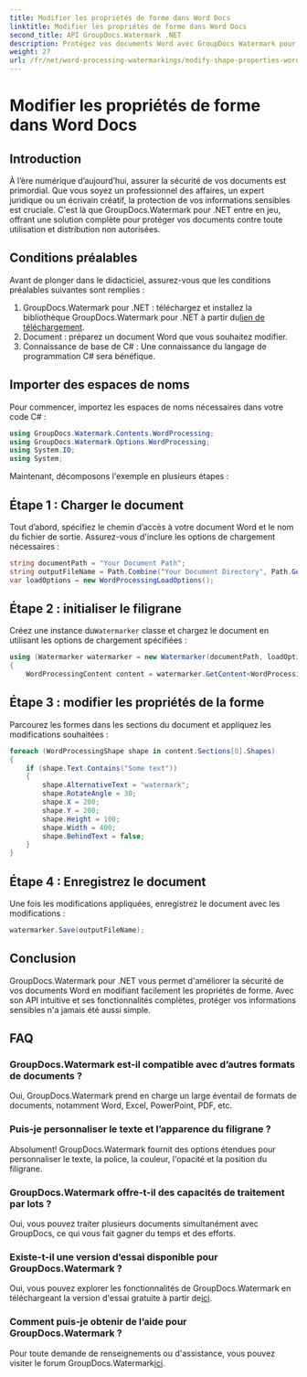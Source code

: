 ```yaml
---
title: Modifier les propriétés de forme dans Word Docs
linktitle: Modifier les propriétés de forme dans Word Docs
second_title: API GroupDocs.Watermark .NET
description: Protégez vos documents Word avec GroupDocs Watermark pour .NET. Modifiez facilement les propriétés de forme pour une sécurité renforcée.
weight: 27
url: /fr/net/word-processing-watermarkings/modify-shape-properties-word-docs/
---
```


# Modifier les propriétés de forme dans Word Docs

## Introduction
À l’ère numérique d’aujourd’hui, assurer la sécurité de vos documents est primordial. Que vous soyez un professionnel des affaires, un expert juridique ou un écrivain créatif, la protection de vos informations sensibles est cruciale. C'est là que GroupDocs.Watermark pour .NET entre en jeu, offrant une solution complète pour protéger vos documents contre toute utilisation et distribution non autorisées.
## Conditions préalables
Avant de plonger dans le didacticiel, assurez-vous que les conditions préalables suivantes sont remplies :
1.  GroupDocs.Watermark pour .NET : téléchargez et installez la bibliothèque GroupDocs.Watermark pour .NET à partir du[lien de téléchargement](https://releases.groupdocs.com/Watermark/net/).
2. Document : préparez un document Word que vous souhaitez modifier.
3. Connaissance de base de C# : Une connaissance du langage de programmation C# sera bénéfique.

## Importer des espaces de noms
Pour commencer, importez les espaces de noms nécessaires dans votre code C# :
```csharp
using GroupDocs.Watermark.Contents.WordProcessing;
using GroupDocs.Watermark.Options.WordProcessing;
using System.IO;
using System;
```
Maintenant, décomposons l'exemple en plusieurs étapes :
## Étape 1 : Charger le document
Tout d’abord, spécifiez le chemin d’accès à votre document Word et le nom du fichier de sortie. Assurez-vous d'inclure les options de chargement nécessaires :
```csharp
string documentPath = "Your Document Path";
string outputFileName = Path.Combine("Your Document Directory", Path.GetFileName(documentPath));
var loadOptions = new WordProcessingLoadOptions();
```
## Étape 2 : initialiser le filigrane
Créez une instance du`Watermarker` classe et chargez le document en utilisant les options de chargement spécifiées :
```csharp
using (Watermarker watermarker = new Watermarker(documentPath, loadOptions))
{
    WordProcessingContent content = watermarker.GetContent<WordProcessingContent>();
```
## Étape 3 : modifier les propriétés de la forme
Parcourez les formes dans les sections du document et appliquez les modifications souhaitées :
```csharp
foreach (WordProcessingShape shape in content.Sections[0].Shapes)
{
    if (shape.Text.Contains("Some text"))
    {
        shape.AlternativeText = "watermark";
        shape.RotateAngle = 30;
        shape.X = 200;
        shape.Y = 200;
        shape.Height = 100;
        shape.Width = 400;
        shape.BehindText = false;
    }
}
```
## Étape 4 : Enregistrez le document
Une fois les modifications appliquées, enregistrez le document avec les modifications :
```csharp
watermarker.Save(outputFileName);
```
## Conclusion
GroupDocs.Watermark pour .NET vous permet d'améliorer la sécurité de vos documents Word en modifiant facilement les propriétés de forme. Avec son API intuitive et ses fonctionnalités complètes, protéger vos informations sensibles n'a jamais été aussi simple.

## FAQ
### GroupDocs.Watermark est-il compatible avec d’autres formats de documents ?
Oui, GroupDocs.Watermark prend en charge un large éventail de formats de documents, notamment Word, Excel, PowerPoint, PDF, etc.
### Puis-je personnaliser le texte et l’apparence du filigrane ?
Absolument! GroupDocs.Watermark fournit des options étendues pour personnaliser le texte, la police, la couleur, l'opacité et la position du filigrane.
### GroupDocs.Watermark offre-t-il des capacités de traitement par lots ?
Oui, vous pouvez traiter plusieurs documents simultanément avec GroupDocs, ce qui vous fait gagner du temps et des efforts.
### Existe-t-il une version d’essai disponible pour GroupDocs.Watermark ?
 Oui, vous pouvez explorer les fonctionnalités de GroupDocs.Watermark en téléchargeant la version d'essai gratuite à partir de[ici](https://releases.groupdocs.com/).
### Comment puis-je obtenir de l’aide pour GroupDocs.Watermark ?
 Pour toute demande de renseignements ou d'assistance, vous pouvez visiter le forum GroupDocs.Watermark[ici](https://forum.groupdocs.com/c/watermark/19).